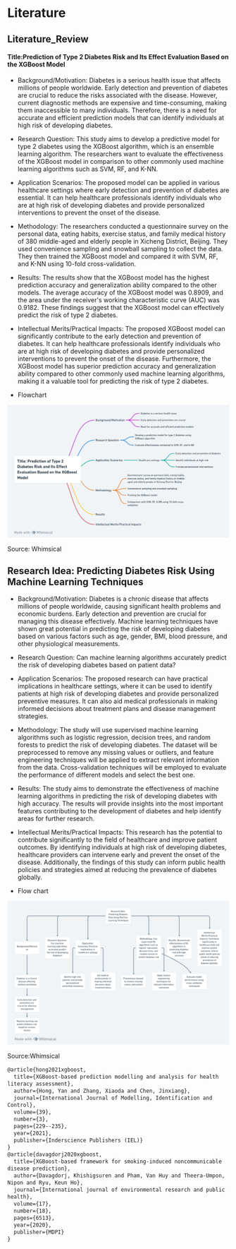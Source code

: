 # Literature
## Literature_Review
#### Title:Prediction of Type 2 Diabetes Risk and Its Effect Evaluation Based on the XGBoost Model
- Background/Motivation:
Diabetes is a serious health issue that affects millions of people worldwide. Early detection and prevention of diabetes are crucial to reduce the risks associated with the disease. However, current diagnostic methods are expensive and time-consuming, making them inaccessible to many individuals. Therefore, there is a need for accurate and efficient prediction models that can identify individuals at high risk of developing diabetes.

- Research Question:
This study aims to develop a predictive model for type 2 diabetes using the XGBoost algorithm, which is an ensemble learning algorithm. The researchers want to evaluate the effectiveness of the XGBoost model in comparison to other commonly used machine learning algorithms such as SVM, RF, and K-NN.

- Application Scenarios:
The proposed model can be applied in various healthcare settings where early detection and prevention of diabetes are essential. It can help healthcare professionals identify individuals who are at high risk of developing diabetes and provide personalized interventions to prevent the onset of the disease.

- Methodology:
The researchers conducted a questionnaire survey on the personal data, eating habits, exercise status, and family medical history of 380 middle-aged and elderly people in Xicheng District, Beijing. They used convenience sampling and snowball sampling to collect the data. They then trained the XGBoost model and compared it with SVM, RF, and K-NN using 10-fold cross-validation.

- Results:
The results show that the XGBoost model has the highest prediction accuracy and generalization ability compared to the other models. The average accuracy of the XGBoost model was 0.8909, and the area under the receiver's working characteristic curve (AUC) was 0.9182. These findings suggest that the XGBoost model can effectively predict the risk of type 2 diabetes.

- Intellectual Merits/Practical Impacts:
The proposed XGBoost model can significantly contribute to the early detection and prevention of diabetes. It can help healthcare professionals identify individuals who are at high risk of developing diabetes and provide personalized interventions to prevent the onset of the disease. Furthermore, the XGBoost model has superior prediction accuracy and generalization ability compared to other commonly used machine learning algorithms, making it a valuable tool for predicting the risk of type 2 diabetes.

- Flowchart

<img src="Predictive Modeling and Analysis of Disease Spread Dynamics Using Machine Learning Techniques (2).png" alt="Flow chart">

Source: Whimsical

## Research Idea: Predicting Diabetes Risk Using Machine Learning Techniques
- Background/Motivation:
Diabetes is a chronic disease that affects millions of people worldwide, causing significant health problems and economic burdens. Early detection and prevention are crucial for managing this disease effectively. Machine learning techniques have shown great potential in predicting the risk of developing diabetes based on various factors such as age, gender, BMI, blood pressure, and other physiological measurements.

- Research Question:
Can machine learning algorithms accurately predict the risk of developing diabetes based on patient data?

- Application Scenarios:
The proposed research can have practical implications in healthcare settings, where it can be used to identify patients at high risk of developing diabetes and provide personalized preventive measures. It can also aid medical professionals in making informed decisions about treatment plans and disease management strategies.

- Methodology:
The study will use supervised machine learning algorithms such as logistic regression, decision trees, and random forests to predict the risk of developing diabetes. The dataset will be preprocessed to remove any missing values or outliers, and feature engineering techniques will be applied to extract relevant information from the data. Cross-validation techniques will be employed to evaluate the performance of different models and select the best one.

- Results:
The study aims to demonstrate the effectiveness of machine learning algorithms in predicting the risk of developing diabetes with high accuracy. The results will provide insights into the most important features contributing to the development of diabetes and help identify areas for further research.

- Intellectual Merits/Practical Impacts:
This research has the potential to contribute significantly to the field of healthcare and improve patient outcomes. By identifying individuals at high risk of developing diabetes, healthcare providers can intervene early and prevent the onset of the disease. Additionally, the findings of this study can inform public health policies and strategies aimed at reducing the prevalence of diabetes globally.

- Flow chart

<img src="Research idea.png" alt="Flow chart">

Source:Whimsical

```
@article{hong2021xgboost,
  title={XGBoost-based prediction modelling and analysis for health literacy assessment},
  author={Hong, Yan and Zhang, Xiaoda and Chen, Jinxiang},
  journal={International Journal of Modelling, Identification and Control},
  volume={39},
  number={3},
  pages={229--235},
  year={2021},
  publisher={Inderscience Publishers (IEL)}
}
@article{davagdorj2020xgboost,
  title={XGBoost-based framework for smoking-induced noncommunicable disease prediction},
  author={Davagdorj, Khishigsuren and Pham, Van Huy and Theera-Umpon, Nipon and Ryu, Keun Ho},
  journal={International journal of environmental research and public health},
  volume={17},
  number={18},
  pages={6513},
  year={2020},
  publisher={MDPI}
}
```
